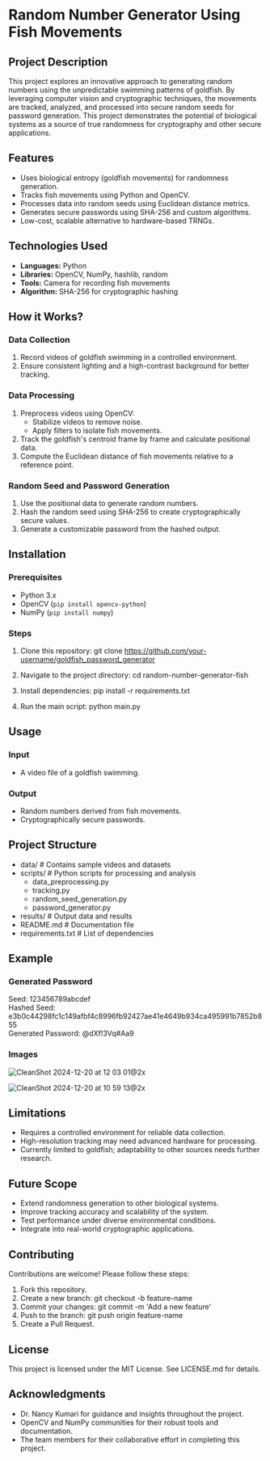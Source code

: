 # Random Number Generator Using Fish Movements

## Project Description
This project explores an innovative approach to generating random numbers using the unpredictable swimming patterns of goldfish. By leveraging computer vision and cryptographic techniques, the movements are tracked, analyzed, and processed into secure random seeds for password generation. This project demonstrates the potential of biological systems as a source of true randomness for cryptography and other secure applications.

## Features
- Uses biological entropy (goldfish movements) for randomness generation.
- Tracks fish movements using Python and OpenCV.
- Processes data into random seeds using Euclidean distance metrics.
- Generates secure passwords using SHA-256 and custom algorithms.
- Low-cost, scalable alternative to hardware-based TRNGs.

## Technologies Used
- **Languages:** Python
- **Libraries:** OpenCV, NumPy, hashlib, random
- **Tools:** Camera for recording fish movements
- **Algorithm:** SHA-256 for cryptographic hashing

## How it Works?
### Data Collection
1. Record videos of goldfish swimming in a controlled environment.
2. Ensure consistent lighting and a high-contrast background for better tracking.

### Data Processing
1. Preprocess videos using OpenCV:
   - Stabilize videos to remove noise.
   - Apply filters to isolate fish movements.
2. Track the goldfish's centroid frame by frame and calculate positional data.
3. Compute the Euclidean distance of fish movements relative to a reference point.

### Random Seed and Password Generation
1. Use the positional data to generate random numbers.
2. Hash the random seed using SHA-256 to create cryptographically secure values.
3. Generate a customizable password from the hashed output.

## Installation
### Prerequisites 
- Python 3.x
- OpenCV (`pip install opencv-python`)
- NumPy (`pip install numpy`)

### Steps
1. Clone this repository:
   git clone https://github.com/your-username/goldfish_password_generator

2. Navigate to the project directory:
   cd random-number-generator-fish

3. Install dependencies:
   pip install -r requirements.txt

4. Run the main script:
   python main.py

## Usage
### Input
- A video file of a goldfish swimming.

### Output
- Random numbers derived from fish movements.
- Cryptographically secure passwords.

## Project Structure
- data/                 # Contains sample videos and datasets
- scripts/              # Python scripts for processing and analysis
   - data_preprocessing.py
   - tracking.py
   - random_seed_generation.py
   - password_generator.py
- results/              # Output data and results
- README.md             # Documentation file
- requirements.txt      # List of dependencies

## Example
### Generated Password
Seed: 123456789abcdef  
Hashed Seed: e3b0c44298fc1c149afbf4c8996fb92427ae41e4649b934ca495991b7852b855  
Generated Password: @dXf!3Vq#Aa9  

### Images
![CleanShot 2024-12-20 at 12 03 01@2x](https://github.com/user-attachments/assets/2dec4871-3b31-4ff5-acb2-9a33f8c66271)

![CleanShot 2024-12-20 at 10 59 13@2x](https://github.com/user-attachments/assets/401eee25-9c43-491f-beff-bd9422bf3822)

## Limitations
- Requires a controlled environment for reliable data collection.
- High-resolution tracking may need advanced hardware for processing.
- Currently limited to goldfish; adaptability to other sources needs further research.

## Future Scope
- Extend randomness generation to other biological systems.
- Improve tracking accuracy and scalability of the system.
- Test performance under diverse environmental conditions.
- Integrate into real-world cryptographic applications.

## Contributing
Contributions are welcome! Please follow these steps:
1. Fork this repository.
2. Create a new branch:
   git checkout -b feature-name
3. Commit your changes:
   git commit -m 'Add a new feature'
4. Push to the branch:
   git push origin feature-name
5. Create a Pull Request.

## License
This project is licensed under the MIT License. See LICENSE.md for details.

## Acknowledgments
- Dr. Nancy Kumari for guidance and insights throughout the project.
- OpenCV and NumPy communities for their robust tools and documentation.
- The team members for their collaborative effort in completing this project.
